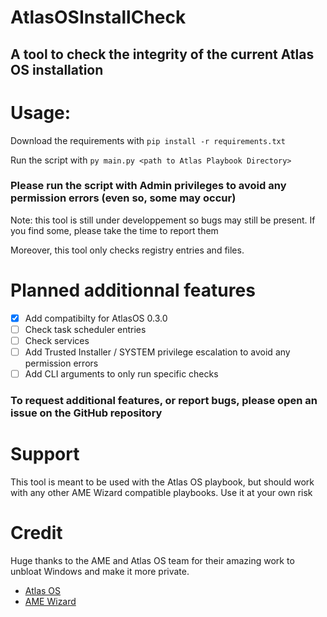 # AtlasOSInstallCheck
## A tool to check the integrity of the current Atlas OS installation

# Usage:
Download the requirements with `pip install -r requirements.txt`

Run the script with `py main.py <path to Atlas Playbook Directory>`

### Please run the script with Admin privileges to avoid any permission errors (even so, some may occur)

Note: this tool is still under developpement so bugs may still be present. If you find some, please take the time to report them

Moreover, this tool only checks registry entries and files.


# Planned additionnal features
- [x] Add compatibilty for AtlasOS 0.3.0
- [ ] Check task scheduler entries
- [ ] Check services
- [ ] Add Trusted Installer / SYSTEM privilege escalation to avoid any permission errors
- [ ] Add CLI arguments to only run specific checks

### To request additional features, or report bugs, please open an issue on the GitHub repository

# Support
This tool is meant to be used with the Atlas OS playbook, but should work with any other AME Wizard compatible playbooks. Use it at your own risk

# Credit
Huge thanks to the AME and Atlas OS team for their amazing work to unbloat Windows and make it more private.
- [Atlas OS](altasos.net)
- [AME Wizard](ameliorated.io)
